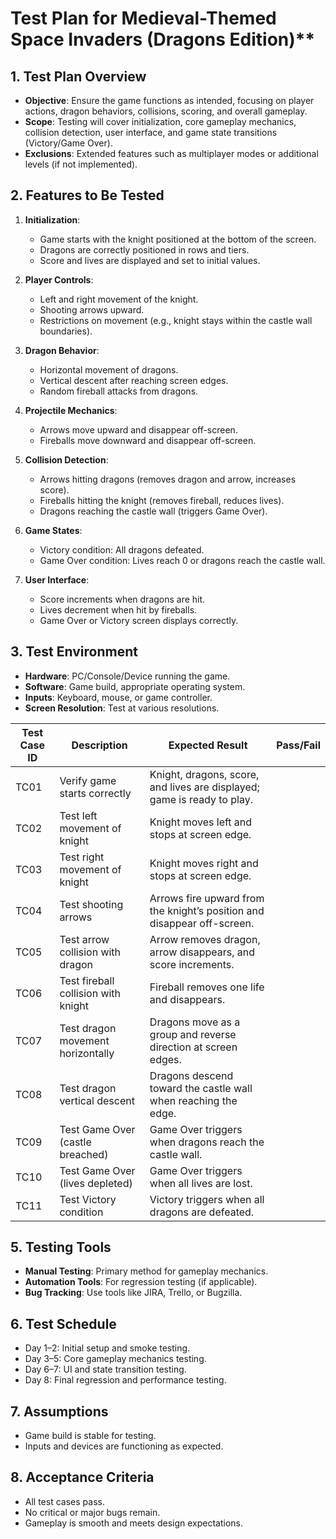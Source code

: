 # Test Plan for Medieval-Themed Space Invaders (Dragons Edition)**

## 1. Test Plan Overview

- **Objective**: Ensure the game functions as intended, focusing on player actions, dragon behaviors, collisions, scoring, and overall gameplay.
- **Scope**: Testing will cover initialization, core gameplay mechanics, collision detection, user interface, and game state transitions (Victory/Game Over).
- **Exclusions**: Extended features such as multiplayer modes or additional levels (if not implemented).

## **2. Features to Be Tested**

1. **Initialization**:
   - Game starts with the knight positioned at the bottom of the screen.
   - Dragons are correctly positioned in rows and tiers.
   - Score and lives are displayed and set to initial values.

2. **Player Controls**:
   - Left and right movement of the knight.
   - Shooting arrows upward.
   - Restrictions on movement (e.g., knight stays within the castle wall boundaries).

3. **Dragon Behavior**:
   - Horizontal movement of dragons.
   - Vertical descent after reaching screen edges.
   - Random fireball attacks from dragons.

4. **Projectile Mechanics**:
   - Arrows move upward and disappear off-screen.
   - Fireballs move downward and disappear off-screen.

5. **Collision Detection**:
   - Arrows hitting dragons (removes dragon and arrow, increases score).
   - Fireballs hitting the knight (removes fireball, reduces lives).
   - Dragons reaching the castle wall (triggers Game Over).

6. **Game States**:
   - Victory condition: All dragons defeated.
   - Game Over condition: Lives reach 0 or dragons reach the castle wall.

7. **User Interface**:
   - Score increments when dragons are hit.
   - Lives decrement when hit by fireballs.
   - Game Over or Victory screen displays correctly.

## 3. Test Environment

- **Hardware**: PC/Console/Device running the game.
- **Software**: Game build, appropriate operating system.
- **Inputs**: Keyboard, mouse, or game controller.
- **Screen Resolution**: Test at various resolutions.

| **Test Case ID** | **Description**                       | **Expected Result**                                                                 | **Pass/Fail** |
|-------------------|---------------------------------------|-------------------------------------------------------------------------------------|---------------|
| TC01              | Verify game starts correctly         | Knight, dragons, score, and lives are displayed; game is ready to play.             |               |
| TC02              | Test left movement of knight         | Knight moves left and stops at screen edge.                                         |               |
| TC03              | Test right movement of knight        | Knight moves right and stops at screen edge.                                        |               |
| TC04              | Test shooting arrows                 | Arrows fire upward from the knight’s position and disappear off-screen.             |               |
| TC05              | Test arrow collision with dragon     | Arrow removes dragon, arrow disappears, and score increments.                       |               |
| TC06              | Test fireball collision with knight  | Fireball removes one life and disappears.                                           |               |
| TC07              | Test dragon movement horizontally    | Dragons move as a group and reverse direction at screen edges.                      |               |
| TC08              | Test dragon vertical descent         | Dragons descend toward the castle wall when reaching the edge.                      |               |
| TC09              | Test Game Over (castle breached)     | Game Over triggers when dragons reach the castle wall.                              |               |
| TC10              | Test Game Over (lives depleted)      | Game Over triggers when all lives are lost.                                         |               |
| TC11              | Test Victory condition               | Victory triggers when all dragons are defeated.                                     |               |

## 5. Testing Tools

- **Manual Testing**: Primary method for gameplay mechanics.
- **Automation Tools**: For regression testing (if applicable).
- **Bug Tracking**: Use tools like JIRA, Trello, or Bugzilla.

## 6. Test Schedule

- Day 1–2: Initial setup and smoke testing.
- Day 3–5: Core gameplay mechanics testing.
- Day 6–7: UI and state transition testing.
- Day 8: Final regression and performance testing.

## 7. Assumptions

- Game build is stable for testing.
- Inputs and devices are functioning as expected.

## 8. Acceptance Criteria

- All test cases pass.
- No critical or major bugs remain.
- Gameplay is smooth and meets design expectations.
